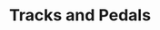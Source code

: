 ---
title: "Tracks and Pedals"
url: /oliva/tracks-and-pedals-carrer-disaac-albeniz/
shop: bicicleta
---